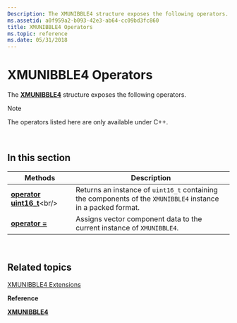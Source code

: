 ```yaml
---
Description: The XMUNIBBLE4 structure exposes the following operators.
ms.assetid: a0f959a2-b093-42e3-ab64-cc09bd3fc860
title: XMUNIBBLE4 Operators
ms.topic: reference
ms.date: 05/31/2018
---
```


# XMUNIBBLE4 Operators

The [**XMUNIBBLE4**](https://msdn.microsoft.com/library/Ee420614(v=VS.85).aspx) structure exposes the following operators.

> [!Note]  
> The operators listed here are only available under C++.

 

## In this section



| Methods                                                               | Description                                                                                                              |
|-----------------------------------------------------------------------|--------------------------------------------------------------------------------------------------------------------------|
| [**operator uint16\_t**](https://msdn.microsoft.com/library/Hh404764(v=VS.85).aspx)<br/> | Returns an instance of `uint16_t` containing the components of the `XMUNIBBLE4` instance in a packed format. <br/> |
| [**operator =**](xmunibble4-operator-eq.md)<br/>               | Assigns vector component data to the current instance of `XMUNIBBLE4`. <br/>                                       |



 

## Related topics

<dl> <dt>

[XMUNIBBLE4 Extensions](ovw-xmunibble4-extensions.md)
</dt> <dt>

**Reference**
</dt> <dt>

[**XMUNIBBLE4**](https://msdn.microsoft.com/library/Ee420614(v=VS.85).aspx)
</dt> </dl>

 

 




